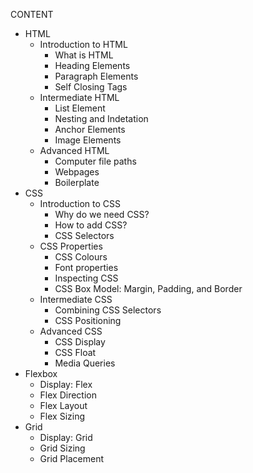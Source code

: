 CONTENT

- HTML
  - Introduction to HTML
    - What is HTML
    - Heading Elements
    - Paragraph Elements
    - Self Closing Tags
  - Intermediate HTML
    - List Element
    - Nesting and Indetation
    - Anchor Elements
    - Image Elements
  - Advanced HTML
    - Computer file paths
    - Webpages
    - Boilerplate
- CSS
  - Introduction to CSS
    - Why do we need CSS?
    - How to add CSS?
    - CSS Selectors
  - CSS Properties
    - CSS Colours
    - Font properties
    - Inspecting CSS
    - CSS Box Model: Margin, Padding, and Border
  - Intermediate CSS
    - Combining CSS Selectors
    - CSS Positioning
  - Advanced CSS
    - CSS Display
    - CSS Float
    - Media Queries
- Flexbox
  - Display: Flex
  - Flex Direction
  - Flex Layout
  - Flex Sizing
- Grid
  - Display: Grid
  - Grid Sizing
  - Grid Placement
